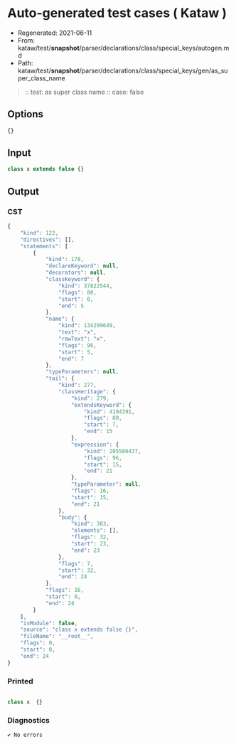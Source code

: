 # Auto-generated test cases ( Kataw )
- Regenerated: 2021-06-11
- From: kataw/test/__snapshot__/parser/declarations/class/special_keys/autogen.md
- Path: kataw/test/__snapshot__/parser/declarations/class/special_keys/gen/as_super_class_name
> :: test: as super class name
> :: case: false
## Options

`````js
{}
`````
## Input

`````js
class x extends false {}
`````
## Output

### CST

```javascript
{
    "kind": 122,
    "directives": [],
    "statements": [
        {
            "kind": 178,
            "declareKeyword": null,
            "decorators": null,
            "classKeyword": {
                "kind": 37822544,
                "flags": 80,
                "start": 0,
                "end": 5
            },
            "name": {
                "kind": 134299649,
                "text": "x",
                "rawText": "x",
                "flags": 96,
                "start": 5,
                "end": 7
            },
            "typeParameters": null,
            "tail": {
                "kind": 277,
                "classHeritage": {
                    "kind": 279,
                    "extendsKeyword": {
                        "kind": 4194391,
                        "flags": 80,
                        "start": 7,
                        "end": 15
                    },
                    "expression": {
                        "kind": 205586437,
                        "flags": 96,
                        "start": 15,
                        "end": 21
                    },
                    "typeParameter": null,
                    "flags": 16,
                    "start": 15,
                    "end": 21
                },
                "body": {
                    "kind": 303,
                    "elements": [],
                    "flags": 32,
                    "start": 23,
                    "end": 23
                },
                "flags": 7,
                "start": 32,
                "end": 24
            },
            "flags": 16,
            "start": 0,
            "end": 24
        }
    ],
    "isModule": false,
    "source": "class x extends false {}",
    "fileName": "__root__",
    "flags": 0,
    "start": 0,
    "end": 24
}
```

### Printed

```javascript

class x  {}
```

### Diagnostics

```javascript
✔ No errors
```


